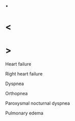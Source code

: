 # .

# <

# >

Heart failure

Right heart failure

Dyspnea

Orthopnea

Paroxysmal nocturnal dyspnea

Pulmonary edema
